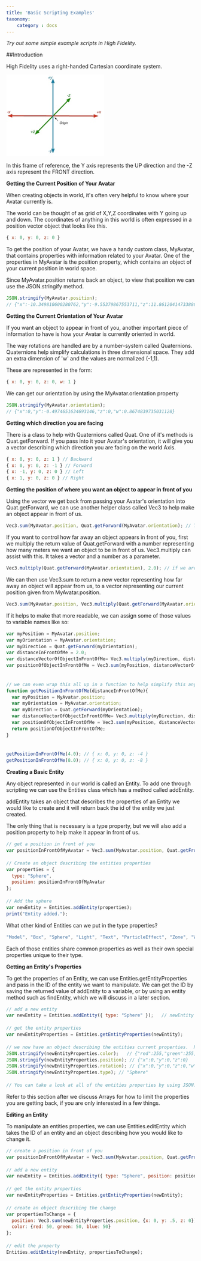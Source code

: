```yaml
---
title: 'Basic Scripting Examples'
taxonomy:
	category : docs
---
```

*Try out some simple example scripts in High Fidelity.*

##Introduction

High Fidelity uses a right-handed Cartesian coordinate system. 

![](xyz.jpg)

In this frame of reference, the Y axis represents the UP direction and the -Z axis represent the FRONT direction. 

**Getting the Current Position of Your Avatar**

When creating objects in world, it's often very helpful to know where your Avatar currently is. 

The world can be thought of as grid of X,Y,Z coordinates with Y going up and down.  The coordinates of anything in this world is often expressed in a position vector object that looks like this.

```javascript
{ x: 0, y: 0, z: 0 }
```

To get the position of your Avatar, we have a handy custom class, MyAvatar, that contains properties with information related to your Avatar.  One of the properties in MyAvatar is the position property, which contains an object of your current position in world space.

Since MyAvatar.position returns back an object, to view that position we can use the JSON.stringify method.

```javascript
JSON.stringify(MyAvatar.position);
// {"x":-10.349810600280762,"y":-9.55379867553711,"z":11.861204147338867}
```

**Getting the Current Orientation of Your Avatar**

If you want an object to appear in front of you, another important piece of information to have is how your Avatar is currently oriented in world.

The way rotations are handled are by a number-system called Quaternions. Quaternions help simplify calculations in three dimensional space.  They add an extra dimension of 'w' and the values are normalized (-1,1).

These are represented in the form:

```javascript
{ x: 0, y: 0, z: 0, w: 1 }
```

We can get our orientation by using the MyAvatar.orientation property

```javascript
JSON.stringify(MyAvatar.orientation);
// {"x":0,"y":-0.4974651634693146,"z":0,"w":0.8674839735031128}
```



**Getting which direction you are facing**

There is a class to help with Quaternions called Quat.  One of it's methods is Quat.getForward.  If you pass into it your Avatar's orientation, it will give you a vector describing which direction you are facing on the world Axis.

```javascript
{ x: 0, y: 0, z: 1 } // Backward
{ x: 0, y: 0, z: -1 } // Forward
{ x: -1, y: 0, z: 0 } // Left
{ x: 1, y: 0, z: 0 } // Right
```



**Getting the position of where you want an object to appear in front of you**

Using the vector we get back from passing your Avatar's orientation into Quat.getForward, we can use another helper class called Vec3 to help make an object appear in front of us. 

```javascript
Vec3.sum(MyAvatar.position, Quat.getForward(MyAvatar.orientation); // This will add your position vector to the direction vector returned from Quat.getForward.  This will represent a position that is 1 meter in front of your avatar.
```

If you want to control how far away an object appears in front of you, first we multiply the return value of Quat.getForward with a number representing how many meters we want an object to be in front of us.  Vec3.multiply can assist with this.  It takes a vector and a number as a parameter.

```javascript
Vec3.multiply(Quat.getForward(MyAvatar.orientation), 2.0); // if we are facing forward, that means our vector { x: 0, y: 0, z: -1 }, get's multiplied by 2.0 giving us a vector of { x: 0, y: 0, z: -2 }
```

We can then use Vec3.sum to return a new vector representing how far away an object will appear from us, to a vector representing our current position given from MyAvatar.position.

```javascript
Vec3.sum(MyAvatar.position, Vec3.multiply(Quat.getForward(MyAvatar.orientation, 2.0); // this will give us a final vector representing where in the world a point 2 meters directly in front of our avatar is

```



If it helps to make that more readable, we can assign some of those values to variable names like so:

```javascript
var myPosition = MyAvatar.position;   
var myOrientation = MyAvatar.orientation;
var myDirection = Quat.getForward(myOrientation);
var distanceInFrontOfMe = 2.0;
var distanceVectorOfObjectInFrontOfMe= Vec3.multiply(myDirection, distanceInFrontOfMe);
var positionOfObjectInFrontOfMe = Vec3.sum(myPosition, distanceVectorOfObjectInFrontOfMe);
 
 
// we can even wrap this all up in a function to help simplify this any time we want the position of an object to appear in front of us
function getPositionInFrontOfMe(distanceInFrontOfMe){
  var myPosition = MyAvatar.position;
  var myOrientation = MyAvatar.orientation;
  var myDirection = Quat.getForward(myOrientation);
  var distanceVectorOfObjectInFrontOfMe= Vec3.multiply(myDirection, distanceInFrontOfMe);
  var positionOfObjectInFrontOfMe = Vec3.sum(myPosition, distanceVectorOfObjectInFrontOfMe);
  return positionOfObjectInFrontOfMe;
}
 
 
getPositionInFrontOfMe(4.0); // { x: 0, y: 0, z: -4 }
getPositionInFrontOfMe(8.0); // { x: 0, y: 0, z: -8 }
```



**Creating a Basic Entity**

Any object represented in our world is called an Entity.  To add one through scripting we can use the Entities class which has a method called addEntity.

addEntity takes an object that describes the properties of an Entity we would like to create and it will return back the id of the entity we just created.  

The only thing that is necessary is a type property, but we will also add a position property to help make it appear in front of us.

```javascript
// get a position in front of you
var positionInFrontOfMyAvatar = Vec3.sum(MyAvatar.position, Quat.getFront(MyAvatar.orientation)); 
 
// Create an object describing the entities properties
var properties = {
  type: "Sphere",
  position: positionInFrontOfMyAvatar
};
 
// Add the sphere
var newEntity = Entities.addEntity(properties);
print("Entity added.");
```



What other kind of Entities can we put in the type properties?

```javascript
"Model", "Box", "Sphere", "Light", "Text", "ParticleEffect", "Zone", "Web", "Line", "PolyVox", "PolyLine"
```



Each of those entities share common properties as well as their own special properties unique to their type.

**Getting an Entity's Properties**

To get the properties of an Entity, we can use Entities.getEntityProperties and pass in the ID of the entity we want to manipulate.  We can get the ID by saving the returned value of addEntity to a variable, or by using an entity method such as findEntity, which we will discuss in a later section.

```javascript
// add a new entity
var newEntity = Entities.addEntity({ type: "Sphere" });   // newEntity is now a string with a new unique id similar to "{18aaecb3-b22d-463c-92f0-95f07b1ec235}"
 
// get the entity properties
var newEntityProperties = Entities.getEntityProperties(newEntity);
 
// we now have an object describing the entities current properties.  Please note that this object only represents the current values at the time we queried the object. 
JSON.stringify(newEntityProperties.color);   // {"red":255,"green":255,"blue":255}
JSON.stringify(newEntityProperties.position); // {"x":0,"y":0,"z":0}
JSON.stringify(newEntityProperties.rotation); // {"x":0,"y":0,"z":0,"w":1}
JSON.stringify(newEntityProperties.type); // "Sphere"
 
// You can take a look at all of the entities properties by using JSON.stringify(newEntityProperties);
```



Refer to this section after we discuss Arrays for how to limit the properties you are getting back, if you are only interested in a few things.

**Editing an Entity**

To manipulate an entities properties, we can use Entities.editEntity which takes the ID of an entity and an object describing how you would like to change it.



```javascript
// create a position in front of you
var positionInFrontOfMyAvatar = Vec3.sum(MyAvatar.position, Quat.getFront(MyAvatar.orientation)); 
 
// add a new entity
var newEntity = Entities.addEntity({ type: "Sphere", position: positionInFrontOfMyAvatar });
 
// get the entity properties
var newEntityProperties = Entities.getEntityProperties(newEntity);
 
// create an object describing the change
var propertiesToChange = {
  position: Vec3.sum(newEntityProperties.position, {x: 0, y: .5, z: 0}),
  color: {red: 50, green: 50, blue: 50}
};
 
// edit the property
Entities.editEntity(newEntity, propertiesToChange);
```

